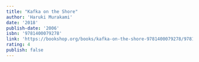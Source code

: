 ```yaml
---
title: "Kafka on the Shore"
author: 'Haruki Murakami'
date: '2018'
publish-date: '2006'
isbn: '9781400079278'
link: 'https://bookshop.org/books/kafka-on-the-shore-9781400079278/9781400079278'
rating: 4
publish: false
---
```

